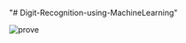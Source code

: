 "# Digit-Recognition-using-MachineLearning" 

![prove](https://user-images.githubusercontent.com/55667189/197416389-3ed52877-a20a-4cb7-b649-07b23c96c698.png)
